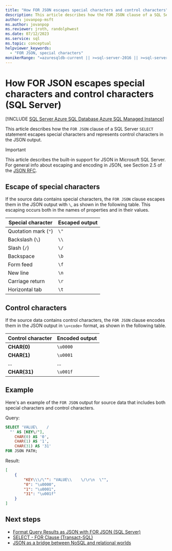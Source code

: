 ```yaml
---
title: "How FOR JSON escapes special characters and control characters"
description: This article describes how the FOR JSON clause of a SQL Server SELECT statement escapes special characters and represents control characters in the JSON output.
author: jovanpop-msft
ms.author: jovanpop
ms.reviewer: jroth, randolphwest
ms.date: 07/12/2023
ms.service: sql
ms.topic: conceptual
helpviewer_keywords:
  - "FOR JSON, special characters"
monikerRange: "=azuresqldb-current || >=sql-server-2016 || >=sql-server-linux-2017 || =azuresqldb-mi-current"
---
```

# How FOR JSON escapes special characters and control characters (SQL Server)

[!INCLUDE [SQL Server Azure SQL Database Azure SQL Managed Instance](../../includes/applies-to-version/sqlserver2016-asdb-asdbmi.md)]

This article describes how the `FOR JSON` clause of a SQL Server `SELECT` statement escapes special characters and represents control characters in the JSON output.

> [!IMPORTANT]  
> This article describes the built-in support for JSON in Microsoft SQL Server. For general info about escaping and encoding in JSON, see Section 2.5 of the [JSON RFC](https://www.ietf.org/rfc/rfc4627.txt).

## Escape of special characters

If the source data contains special characters, the `FOR JSON` clause escapes them in the JSON output with `\`, as shown in the following table. This escaping occurs both in the names of properties and in their values.

| Special character | Escaped output |
| --- | --- |
| Quotation mark (`"`) | `\"` |
| Backslash (`\`) | `\\`|
| Slash (`/`) | `\/` |
| Backspace | `\b` |
| Form feed | `\f` |
| New line | `\n` |
| Carriage return | `\r` |
| Horizontal tab | `\t` |

## Control characters

If the source data contains control characters, the `FOR JSON` clause encodes them in the JSON output in `\u<code>` format, as shown in the following table.

| **Control character** | **Encoded output** |
| --- | --- |
| **CHAR(0)** | `\u0000` |
| **CHAR(1)** | `\u0001` |
| ... | ... |
| **CHAR(31)** | `\u001f` |

## Example

Here's an example of the `FOR JSON` output for source data that includes both special characters and control characters.

Query:

```sql
SELECT 'VALUE\    /
  "' AS [KEY\/"],
    CHAR(0) AS '0',
    CHAR(1) AS '1',
    CHAR(31) AS '31'
FOR JSON PATH;
```

Result:

```json
[
    {
        "KEY\\\/\"": "VALUE\\    \/\r\n  \"",
        "0": "\u0000",
        "1": "\u0001",
        "31": "\u001f"
    }
]
```

## Next steps

- [Format Query Results as JSON with FOR JSON (SQL Server)](format-query-results-as-json-with-for-json-sql-server.md)
- [SELECT - FOR Clause (Transact-SQL)](../../t-sql/queries/select-for-clause-transact-sql.md)
- [JSON as a bridge between NoSQL and relational worlds](https://channel9.msdn.com/events/DataDriven-SQLServer2016/JSON-as-bridge-betwen-NoSQL-relational-worlds)
